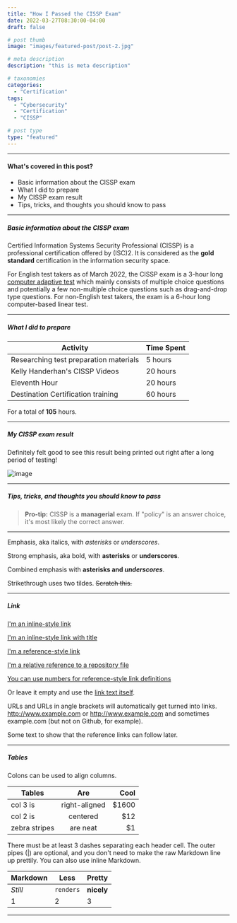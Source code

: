 ```yaml
---
title: "How I Passed the CISSP Exam"
date: 2022-03-27T08:30:00-04:00
draft: false

# post thumb
image: "images/featured-post/post-2.jpg"

# meta description
description: "this is meta description"

# taxonomies
categories:
  - "Certification"
tags:
  - "Cybersecurity"
  - "Certification"
  - "CISSP"

# post type
type: "featured"
---
```


<hr>

#### What's covered in this post?

* Basic information about the CISSP exam
* What I did to prepare
* My CISSP exam result
* Tips, tricks, and thoughts you should know to pass

<hr>

##### Basic information about the CISSP exam

Certified Information Systems Security Professional (CISSP) is a professional certification offered by (ISC)2. It is considered as the __gold standard__ certification in the information security space.

For English test takers as of March 2022, the CISSP exam is a 3-hour long [computer adaptive test](https://www.youtube.com/watch?v=yh60kwdvnlE) which mainly consists of multiple choice questions and potentially a few non-multiple choice questions such as drag-and-drop type questions. For non-English test takers, the exam is a 6-hour long computer-based linear test.

<hr>

##### What I did to prepare

**Activity** | **Time Spent** 
--- | --- 
Researching test preparation materials | 5 hours
Kelly Handerhan's CISSP Videos | 20 hours
Eleventh Hour | 20 hours
Destination Certification training | 60 hours

For a total of **105** hours.

<hr>

##### My CISSP exam result

Definitely felt good to see this result being printed out right after a long period of testing!

![image](../../images/post/image1.jpg)

<hr>

##### Tips, tricks, and thoughts you should know to pass

> **Pro-tip:** CISSP is a __managerial__ exam. If "policy" is an answer choice, it's most likely the correct answer.

<hr>


Emphasis, aka italics, with *asterisks* or _underscores_.

Strong emphasis, aka bold, with **asterisks** or __underscores__.

Combined emphasis with **asterisks and _underscores_**.

Strikethrough uses two tildes. ~~Scratch this.~~

<hr>

##### Link
[I'm an inline-style link](https://www.google.com)

[I'm an inline-style link with title](https://www.google.com "Google's Homepage")

[I'm a reference-style link][Arbitrary case-insensitive reference text]

[I'm a relative reference to a repository file](../blob/master/LICENSE)

[You can use numbers for reference-style link definitions][1]

Or leave it empty and use the [link text itself].

URLs and URLs in angle brackets will automatically get turned into links.
http://www.example.com or <http://www.example.com> and sometimes
example.com (but not on Github, for example).

Some text to show that the reference links can follow later.

[arbitrary case-insensitive reference text]: https://www.mozilla.org
[1]: http://slashdot.org
[link text itself]: http://www.reddit.com



<hr>

##### Tables

Colons can be used to align columns.

| Tables        | Are           | Cool  |
| ------------- |:-------------:| -----:|
| col 3 is      | right-aligned | $1600 |
| col 2 is      | centered      |   $12 |
| zebra stripes | are neat      |    $1 |

There must be at least 3 dashes separating each header cell.
The outer pipes (|) are optional, and you don't need to make the
raw Markdown line up prettily. You can also use inline Markdown.

Markdown | Less | Pretty
--- | --- | ---
*Still* | `renders` | **nicely**
1 | 2 | 3

<hr>
